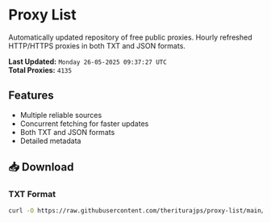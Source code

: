# Proxy List

Automatically updated repository of free public proxies. Hourly refreshed HTTP/HTTPS proxies in both TXT and JSON formats.

**Last Updated:** `Monday 26-05-2025 09:37:27 UTC`  
**Total Proxies:** `4135`

## Features
- Multiple reliable sources
- Concurrent fetching for faster updates
- Both TXT and JSON formats
- Detailed metadata

## 📥 Download

### TXT Format
```bash
curl -O https://raw.githubusercontent.com/theriturajps/proxy-list/main/proxies.txt